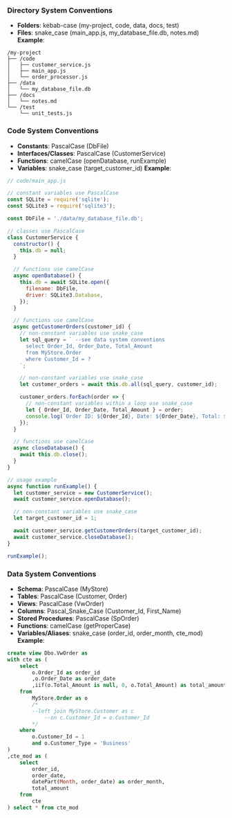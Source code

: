 ### Directory System Conventions
- **Folders**: kebab-case (my-project, code, data, docs, test)
- **Files**: snake_case (main_app.js, my_database_file.db, notes.md)
  **Example**:
```
/my-project
├── /code
│   ├── customer_service.js
│   ├── main_app.js
│   └── order_processor.js
├── /data
│   └── my_database_file.db
├── /docs
│   └── notes.md
└── /test
    └── unit_tests.js
```

### Code System Conventions
- **Constants**: PascalCase (DbFile)
- **Interfaces/Classes**: PascalCase (CustomerService)
- **Functions**: camelCase (openDatabase, runExample)
- **Variables**: snake_case (target_customer_id)
  **Example**:
```javascript
// code/main_app.js

// constant variables use PascalCase
const SQLite = require('sqlite');
const SQLite3 = require('sqlite3');

const DbFile = './data/my_database_file.db';

// classes use PascalCase
class CustomerService {
  constructor() {
    this.db = null;
  }

  // functions use camelCase
  async openDatabase() {
    this.db = await SQLite.open({
      filename: DbFile,
      driver: SQLite3.Database,
    });
  }

  // functions use camelCase
  async getCustomerOrders(customer_id) {
    // non-constant variables use snake_case
    let sql_query = ` --see data system conventions
      select Order_Id, Order_Date, Total_Amount
      from MyStore.Order
      where Customer_Id = ?
    `;

    // non-constant variables use snake_case
    let customer_orders = await this.db.all(sql_query, customer_id);

    customer_orders.forEach(order => {
      // non-constant variables within a loop use snake_case
      let { Order_Id, Order_Date, Total_Amount } = order;
      console.log(`Order ID: ${Order_Id}, Date: ${Order_Date}, Total: ${Total_Amount}`);
    });
  }

  // functions use camelCase
  async closeDatabase() {
    await this.db.close();
  }
}

// usage example
async function runExample() {
  let customer_service = new CustomerService();
  await customer_service.openDatabase();

  // non-constant variables use snake_case
  let target_customer_id = 1;

  await customer_service.getCustomerOrders(target_customer_id);
  await customer_service.closeDatabase();
}

runExample();
```

### Data System Conventions
- **Schema**: PascalCase (MyStore)
- **Tables**: PascalCase (Customer, Order)
- **Views**: PascalCase (VwOrder)
- **Columns**: Pascal_Snake_Case (Customer_Id, First_Name)
- **Stored Procedures**: PascalCase (SpOrder)
- **Functions**: camelCase (getProperCase)
- **Variables/Aliases**: snake_case (order_id, order_month, cte_mod)
  **Example**:
```sql
create view Dbo.VwOrder as
with cte as (
	select
		o.Order_Id as order_id
		,o.Order_Date as order_date
		,iif(o.Total_Amount is null, 0, o.Total_Amount) as total_amount
	from
		MyStore.Order as o
		/*
		--left join MyStore.Customer as c
			--on c.Customer_Id = o.Customer_Id
		*/
	where
		o.Customer_Id = 1
		and o.Customer_Type = 'Business'
)
,cte_mod as (
	select
		order_id,
		order_date,
		datePart(Month, order_date) as order_month,
		total_amount
	from
		cte
) select * from cte_mod
```
